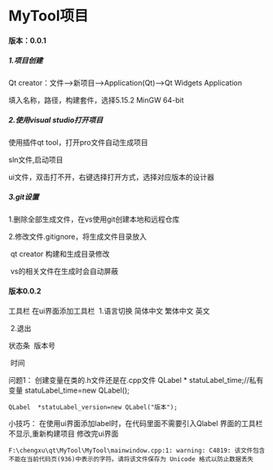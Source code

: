 # MyTool项目

#### 版本：0.0.1

##### 1.项目创建

Qt creator：文件-->新项目-->Application(Qt)-->Qt Widgets Application

填入名称，路径，构建套件，选择5.15.2 MinGW 64-bit

##### 2.使用visual studio打开项目

使用插件qt tool，打开pro文件自动生成项目

sln文件,启动项目

ui文件，双击打不开，右键选择打开方式，选择对应版本的设计器

##### 3.git设置

1.删除全部生成文件，在vs使用git创建本地和远程仓库

2.修改文件.gitignore，将生成文件目录放入

​	qt creator 构建和生成目录修改

​	vs的相关文件在生成时会自动屏蔽

#### 版本0.0.2

工具栏
	在ui界面添加工具栏
​	1.语言切换
		简体中文 
		繁体中文
		英文

​	2.退出

状态条
​	版本号

​	时间



问题1：
创建变量在类的.h文件还是在.cpp文件
	QLabel * statuLabel_time;//私有变量
	statuLabel_time=new QLabel();
	
	QLabel  *statuLabel_version=new QLabel("版本");

小技巧：
	在使用ui界面添加label时，在代码里面不需要引入Qlabel 
	界面的工具栏不显示,重新构建项目
	修改完ui界面

	F:\chengxu\qt\MyTool\MyTool\mainwindow.cpp:1: warning: C4819: 该文件包含不能在当前代码页(936)中表示的字符。请将该文件保存为 Unicode 格式以防止数据丢失